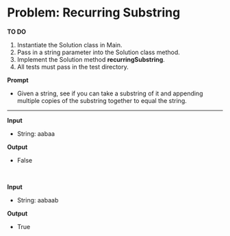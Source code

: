 # Problem: Recurring Substring

**TO DO**
1. Instantiate the Solution class in Main.
2. Pass in a string parameter into the Solution class method.
3. Implement the Solution method **recurringSubstring**.
4. All tests must pass in the test directory.

**Prompt**
* Given a string, see if you can take a substring of it and appending multiple copies of the substring together to equal the string.

---
**Input**
* String: aabaa

**Output**
* False

<br> 

**Input**
* String: aabaab

**Output**
* True

